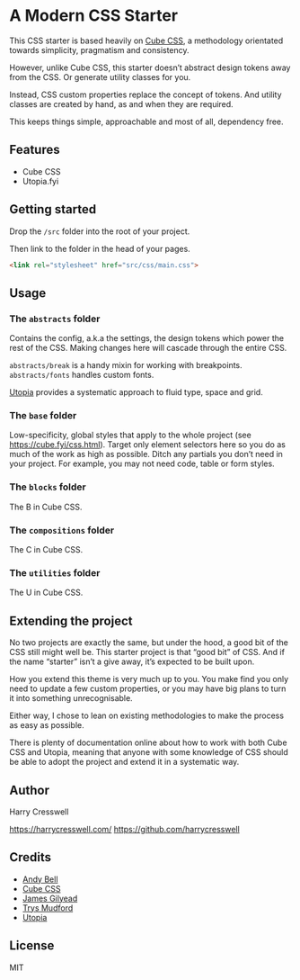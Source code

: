 # A Modern CSS Starter

This CSS starter is based heavily on [Cube CSS](https://cube.fyi/), a methodology orientated towards simplicity, pragmatism and consistency.

However, unlike Cube CSS, this starter doesn’t abstract design tokens away from the CSS. Or generate utility classes for you. 

Instead, CSS custom properties replace the concept of tokens. And utility classes are created by hand, as and when they are required. 

This keeps things simple, approachable and most of all, dependency free.

## Features

- Cube CSS
- Utopia.fyi


## Getting started

Drop the `/src` folder into the root of your project.

Then link to the folder in the head of your pages.

```html
<link rel="stylesheet" href="src/css/main.css">
```

## Usage

### The `abstracts` folder

Contains the config, a.k.a the settings, the design tokens which power the rest of the CSS. Making changes here will cascade through the entire CSS.

`abstracts/break` is a handy mixin for working with breakpoints. `abstracts/fonts` handles custom fonts.

[Utopia](https://utopia.fyi/) provides a systematic approach to fluid type, space and grid.

### The `base` folder

Low-specificity, global styles that apply to the whole project (see https://cube.fyi/css.html). Target only element selectors here so you do as much of the work as high as possible. Ditch any partials you don’t need in your project. For example, you may not need code, table or form styles. 

### The `blocks` folder

The B in Cube CSS.

### The `compositions` folder

The C in Cube CSS.

### The `utilities` folder

The U in Cube CSS.

## Extending the project

No two projects are exactly the same, but under the hood, a good bit of the CSS still might well be. This starter project is that “good bit” of CSS. And if the name “starter” isn’t a give away, it’s expected to be built upon. 

How you extend this theme is very much up to you. You make find you only need to update a few custom properties, or you may have big plans to turn it into something unrecognisable.

Either way, I chose to lean on existing methodologies to make the process as easy as possible.

There is plenty of documentation online about how to work with both Cube CSS and Utopia, meaning that anyone with some knowledge of CSS should be able to adopt the project and extend it in a systematic way. 


## Author

Harry Cresswell

https://harrycresswell.com/
https://github.com/harrycresswell

## Credits

- [Andy Bell](https://andy-bell.co.uk/)
- [Cube CSS](https://cube.fyi/)
- [James Gilyead](https://hustlersquad.net/)
- [Trys Mudford](https://www.trysmudford.com/)
- [Utopia](https://utopia.fyi/)

## License

MIT